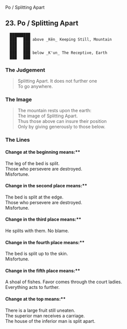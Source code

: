 Po / Splitting Apart
## 23. Po / Splitting Apart
      █████████
      ███   ███ above _Kên_ Keeping Still, Mountain  
      ███   ███
      ███   ███
      ███   ███ below _K'un_ The Receptive, Earth  
      ███   ███
### The Judgement
> Splitting Apart. It does not further one  
 To go anywhere.
### The Image
> The mountain rests upon the earth:  
 The image of Splitting Apart.  
 Thus those above can insure their position  
 Only by giving generously to those below.
### The Lines

#### Change at the beginning means:**  
 The leg of the bed is split.  
 Those who persevere are destroyed.  
 Misfortune.
#### Change in the second place means:**  
 The bed is split at the edge.  
 Those who persevere are destroyed.  
 Misfortune.
#### Change in the third place means:**  
 He splits with them. No blame.
#### Change in the fourth place means:**  
 The bed is split up to the skin.  
 Misfortune.
#### Change in the fifth place means:**  
 A shoal of fishes. Favor comes through the court ladies.  
 Everything acts to further.
#### Change at the top means:**  
 There is a large fruit still uneaten.  
 The superior man receives a carriage.  
 The house of the inferior man is split apart.



